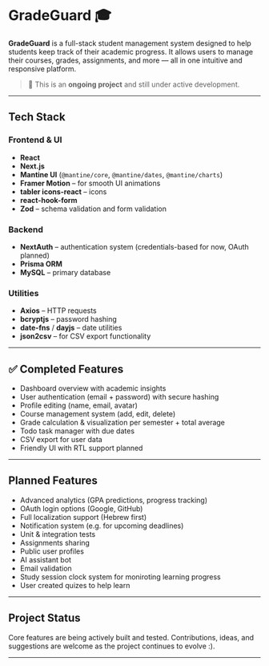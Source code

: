 # GradeGuard 🎓

**GradeGuard** is a full-stack student management system designed to help students keep track of their academic progress. It allows users to manage their courses, grades, assignments, and more — all in one intuitive and responsive platform.

> 🚧 This is an **ongoing project** and still under active development.

---

## Tech Stack

### Frontend & UI

- **React**
- **Next.js**
- **Mantine UI** (`@mantine/core`, `@mantine/dates`, `@mantine/charts`)
- **Framer Motion** – for smooth UI animations
- **tabler icons-react** – icons
- **react-hook-form**
- **Zod** – schema validation and form validation

### Backend

- **NextAuth** – authentication system (credentials-based for now, OAuth planned)
- **Prisma ORM**
- **MySQL** – primary database

### Utilities

- **Axios** – HTTP requests
- **bcryptjs** – password hashing
- **date-fns** / **dayjs** – date utilities
- **json2csv** – for CSV export functionality

---

## ✅ Completed Features

- Dashboard overview with academic insights
- User authentication (email + password) with secure hashing
- Profile editing (name, email, avatar)
- Course management system (add, edit, delete)
- Grade calculation & visualization per semester + total average
- Todo task manager with due dates
- CSV export for user data
- Friendly UI with RTL support planned

---

## Planned Features

- Advanced analytics (GPA predictions, progress tracking)
- OAuth login options (Google, GitHub)
- Full localization support (Hebrew first)
- Notification system (e.g. for upcoming deadlines)
- Unit & integration tests
- Assignments sharing
- Public user profiles
- AI assistant bot
- Email validation
- Study session clock system for moniroting learning progress
- User created quizes to help learn

---

## Project Status

Core features are being actively built and tested. Contributions, ideas, and suggestions are welcome as the project continues to evolve :).

---
